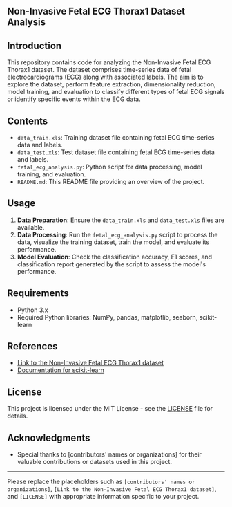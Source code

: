## Non-Invasive Fetal ECG Thorax1 Dataset Analysis

## Introduction

This repository contains code for analyzing the Non-Invasive Fetal ECG Thorax1 dataset. The dataset comprises time-series data of fetal electrocardiograms (ECG) along with associated labels. The aim is to explore the dataset, perform feature extraction, dimensionality reduction, model training, and evaluation to classify different types of fetal ECG signals or identify specific events within the ECG data.

## Contents

- `data_train.xls`: Training dataset file containing fetal ECG time-series data and labels.
- `data_test.xls`: Test dataset file containing fetal ECG time-series data and labels.
- `fetal_ecg_analysis.py`: Python script for data processing, model training, and evaluation.
- `README.md`: This README file providing an overview of the project.

## Usage

1. **Data Preparation**: Ensure the `data_train.xls` and `data_test.xls` files are available.
2. **Data Processing**: Run the `fetal_ecg_analysis.py` script to process the data, visualize the training dataset, train the model, and evaluate its performance.
3. **Model Evaluation**: Check the classification accuracy, F1 scores, and classification report generated by the script to assess the model's performance.

## Requirements

- Python 3.x
- Required Python libraries: NumPy, pandas, matplotlib, seaborn, scikit-learn

## References

- [Link to the Non-Invasive Fetal ECG Thorax1 dataset](https://example.com/dataset)
- [Documentation for scikit-learn](https://scikit-learn.org/stable/documentation.html)

## License

This project is licensed under the MIT License - see the [LICENSE](LICENSE) file for details.

## Acknowledgments

- Special thanks to [contributors' names or organizations] for their valuable contributions or datasets used in this project.

---

Please replace the placeholders such as `[contributors' names or organizations]`, `[Link to the Non-Invasive Fetal ECG Thorax1 dataset]`, and `[LICENSE]` with appropriate information specific to your project.
